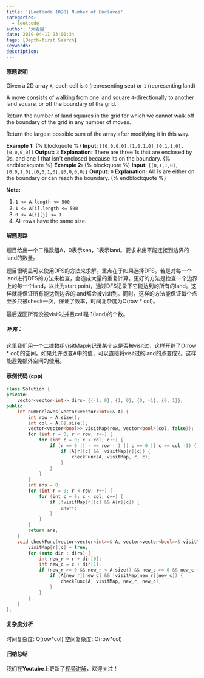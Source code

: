 ```yaml
---
title: '[Leetcode 1020] Number of Enclaves'
categories:
  - leetcode
author: '大猩猩'
date: 2019-04-11 23:00:34
tags: [Depth-first Search]
keywords:
description:
---
```


#### 原题说明
Given a 2D array `A`, each cell is `0` (representing sea) or `1` (representing land)

A move consists of walking from one land square `4`-directionally to another land square, or off the boundary of the grid.

Return the number of land squares in the grid for which we cannot walk off the boundary of the grid in any number of moves.

Return the largest possible sum of the array after modifying it in this way.

**Example 1:**
{% blockquote %}
**Input:** `[[0,0,0,0],[1,0,1,0],[0,1,1,0],[0,0,0,0]]`
**Output:** `3`
**Explanation:** There are three 1s that are enclosed by 0s, and one 1 that isn't enclosed because its on the boundary.
{% endblockquote %}
**Example 2:**
{% blockquote %}
**Input:** `[[0,1,1,0],[0,0,1,0],[0,0,1,0],[0,0,0,0]]`
**Output:** `0`
**Explanation:** All 1s are either on the boundary or can reach the boundary.
{% endblockquote %}
 
**Note:**
1. `1 <= A.length <= 500`
2. `1 <= A[i].length <= 500`
3. `0 <= A[i][j] <= 1`
4. All rows have the same size.

#### 解题思路
题目给出一个二维数组A，0表示sea，1表示land。要求求出不能连接到边界的land的数量。

题目很明显可以使用DFS的方法来求解。重点在于如果选择DFS。若是对每一个land进行DFS的方法来检查，会造成大量的重复计算。更好的方法是检查一个边界上的每一个land，以此为start point，通过DFS记录下它能达到的所有的land。这样就能保证所有能达到边界的land都会被visit到。同时，这样的方法能保证每个点至多只被check一次，保证了效率，时间复杂度为O(row \* col)。
    
最后返回所有没被visit过并且cell是 1(land)的个数。
    
##### 补充：
这里我们用一个二维数组visitMap来记录某个点是否被visit过，这样开辟了O(row \* col)的空间。如果允许改变A中的值，可以直接将visit过的land的点变成2。这样能避免额外空间的使用。


#### 示例代码 (cpp)
```cpp
class Solution {
private:
    vector<vector<int>> dirs= {{-1, 0}, {1, 0}, {0, -1}, {0, 1}};
public:
    int numEnclaves(vector<vector<int>>& A) {
        int row = A.size();
        int col = A[0].size();
        vector<vector<bool>> visitMap(row, vector<bool>(col, false));
        for (int r = 0; r < row; r++) {
            for (int c = 0; c < col; c++) {
                if (r == 0 || r == row - 1 || c == 0 || c == col -1) {
                    if (A[r][c] && !visitMap[r][c]) {
                        checkFunc(A, visitMap, r, c);
                    }
                }
            }
        }
        int ans = 0;
        for (int r = 0; r < row; r++) {
            for (int c = 0; c < col; c++) {
                if (!visitMap[r][c] && A[r][c]) {
                    ans++;
                }
            }
        }
        return ans;
    }
    void checkFunc(vector<vector<int>>& A, vector<vector<bool>>& visitMap, int r, int c) {
        visitMap[r][c] = true;
        for (auto dir : dirs) {
            int new_r = r + dir[0];
            int new_c = c + dir[1];
            if (new_r >= 0 && new_r < A.size() && new_c >= 0 && new_c < A[0].size()) {
                if (A[new_r][new_c] && !visitMap[new_r][new_c]) {
                    checkFunc(A, visitMap, new_r, new_c);
                }
            }
        }
    }
};
```

#### 复杂度分析
时间复杂度: O(row\*col)
空间复杂度: O(row\*col)

#### 归纳总结
我们在**Youtube**上更新了[视频讲解](https://youtu.be/lYpfeWBzzJA)，欢迎关注！